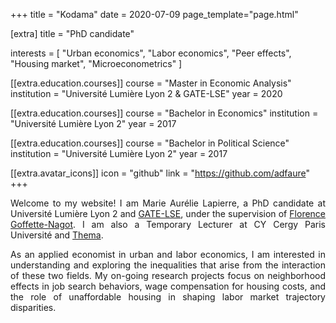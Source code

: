 +++
title = "Kodama"
date = 2020-07-09
page_template="page.html"

[extra]
title = "PhD candidate"

interests = [
  "Urban economics",
  "Labor economics",
  "Peer effects", 
  "Housing market", 
  "Microeconometrics"
]

[[extra.education.courses]]
  course = "Master in Economic Analysis"
  institution = "Université Lumière Lyon 2 & GATE-LSE"
  year = 2020

[[extra.education.courses]]
  course = "Bachelor in Economics"
  institution = "Université Lumière Lyon 2"
  year = 2017

[[extra.education.courses]]
  course = "Bachelor in Political Science"
  institution = "Université Lumière Lyon 2"
  year = 2017

[[extra.avatar_icons]]
  icon = "github"
  link = "https://github.com/adfaure"
+++
<p align="justify"> 
Welcome to my website! I am Marie Aurélie Lapierre, a PhD candidate at Université Lumière Lyon 2 and <a href="https://www.gate.cnrs.fr/en/">GATE-LSE</a>, under the supervision of <a href="https://www.gate.cnrs.fr/en/florence-goffette-nagot/">Florence Goffette-Nagot</a>. I am also a Temporary Lecturer at CY Cergy Paris Université and <a href="https://thema.u-cergy.fr/">Thema</a>.
</p>

<p align="justify"> 
As an applied economist in urban and labor economics, I am interested in understanding and exploring the inequalities that arise from the interaction of these two fields. My on-going research projects focus on neighborhood effects in job search behaviors, wage compensation for housing costs, and the role of unaffordable housing in shaping labor market trajectory disparities.
</p>
